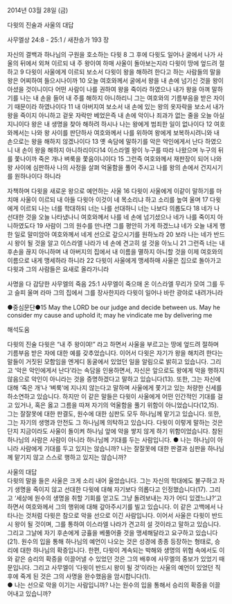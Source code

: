 2014년 03월 28일 (금)

다윗의 진술과 사울의 대답



사무엘상 24:8 - 25:1 / 새찬송가 193 장


자신의 결백과 하나님의 구원을 호소하는 다윗
8 그 후에 다윗도 일어나 굴에서 나가 사울의 뒤에서 외쳐 이르되 내 주 왕이여 하매 사울이 돌아보는지라 다윗이 땅에 엎드려 절하고 9 다윗이 사울에게 이르되 보소서 다윗이 왕을 해하려 한다고 하는 사람들의 말을 왕은 어찌하여 들으시나이까 10 오늘 여호와께서 굴에서 왕을 내 손에 넘기신 것을 왕이 아셨을 것이니이다 어떤 사람이 나를 권하여 왕을 죽이라 하였으나 내가 왕을 아껴 말하기를 나는 내 손을 들어 내 주를 해하지 아니하리니 그는 여호와의 기름부음을 받은 자이기 때문이라 하였나이다 11 내 아버지여 보소서 내 손에 있는 왕의 옷자락을 보소서 내가 왕을 죽이지 아니하고 겉옷 자락만 베었은즉 내 손에 악이나 죄과가 없는 줄을 오늘 아실지니이다 왕은 내 생명을 찾아 해하려 하시나 나는 왕에게 범죄한 일이 없나이다 12 여호와께서는 나와 왕 사이를 판단하사 여호와께서 나를 위하여 왕에게 보복하시려니와 내 손으로는 왕을 해하지 않겠나이다 13 옛 속담에 말하기를 악은 악인에게서 난다 하였으니 내 손이 왕을 해하지 아니하리이다14 이스라엘 왕이 누구를 따라 나왔으며 누구의 뒤를 쫓나이까 죽은 개나 벼룩을 쫓음이니이다 15 그런즉 여호와께서 재판장이 되어 나와 왕 사이에 심판하사 나의 사정을 살펴 억울함을 풀어 주시고 나를 왕의 손에서 건지시기를 원하나이다 하니라   

자책하며 다윗을 새로운 왕으로 예언하는 사울
16 다윗이 사울에게 이같이 말하기를 마치매 사울이 이르되 내 아들 다윗아 이것이 네 목소리냐 하고 소리를 높여 울며 17 다윗에게 이르되 나는 너를 학대하되 너는 나를 선대하니 너는 나보다 의롭도다 18 네가 나 선대한 것을 오늘 나타냈나니 여호와께서 나를 네 손에 넘기셨으나 네가 나를 죽이지 아니하였도다 19 사람이 그의 원수를 만나면 그를 평안히 가게 하겠느냐 네가 오늘 내게 행한 일로 말미암아 여호와께서 네게 선으로 갚으시기를 원하노라 20 보라 나는 네가 반드시 왕이 될 것을 알고 이스라엘 나라가 네 손에 견고히 설 것을 아노니 21 그런즉 너는 내 후손을 끊지 아니하며 내 아버지의 집에서 내 이름을 멸하지 아니할 것을 이제 여호와의 이름으로 내게 맹세하라 하니라 22 다윗이 사울에게 맹세하매 사울은 집으로 돌아가고 다윗과 그의 사람들은 요새로 올라가니라

사명을 다 감당한 사무엘의 죽음
25:1 사무엘이 죽으매 온 이스라엘 무리가 모여 그를 두고 슬피 울며 라마 그의 집에서 그를 장사한지라 다윗이 일어나 바란 광야로 내려가니라


●중심문단●15 May the LORD be our judge and decide between us. May he consider my cause and uphold it; may he vindicate me by delivering me

해석도움





다윗의 진술 
다윗은 “내 주 왕이여!” 라고 하면서 사울을 부르고는 땅에 엎드려 절하며 기름부음 받은 자에 대한 예를 갖추었습니다. 이어서 다윗은 자기가 왕을 해치려 한다는 말들이 거짓된 모함임을 엔게디 동굴에서 있었던 일을 알림으로 밝히고 있습니다. 그리고 ‘악은 악인에게서 난다’라는 속담을 인용하면서, 자신은 앞으로도 왕에게 악을 행하지 않음으로 악인이 아니라는 것을 증명하겠다고 말하고 있습니다(13). 또한, 그는 자신에 대해 ‘죽은 개’나 ‘벼룩’에 지나지 않는다고 말하며 사울에게 쫓기고 있는 처량한 신세를 하소연하고 있습니다. 하지만 이 같은 말들은 다윗이 사울에게 어떤 인간적인 기대를 걸고 있거나, 혹은 옳고 그름을 따져 자기의 억울함을 풀기 위함이 아니었습니다(12,15). 그는 잘잘못에 대한 판결도, 원수에 대한 심판도 모두 하나님께 맡기고 있습니다. 또한, 그는 자기의 생명과 안전도 그 하나님께 의탁하고 있습니다. 다윗이 이렇게 말하는 것은 단지 지금이라도 사울이 돌이켜 하나님 앞에 악을 쌓지 않게 하기 위함이었습니다. 참된 하나님의 사람은 사람이 아니라 하나님께 기대를 두는 사람입니다. 
● 나는 하나님이 아니라 사람에게 기대를 두고 있지는 않습니까? 나는 잘잘못에 대한 판결과 심판을 하나님께 맡기지 않고 스스로 행하고 있지는 않습니까?

사울의 대답  
다윗의 말을 들은 사울은 크게 소리 내어 울었습니다. 그는 자신의 학대에도 불구하고 자기 생명을 죽이지 않고 선대한 다윗에 대해 자기보다 의롭다고 인정했습니다(17). 그리고 ‘세상에 원수의 생명을 취할 기회를 얻고도 그냥 돌려보내는 자가 어디 있겠느냐?’고 하면서 여호와께서 그의 행위에 대해 갚아주시기를 빌고 있습니다. 이 같은 고백에서 나타나는 것처럼 다윗은 참으로 악을 선으로 이긴 사람입니다. 이어서 사울은 다윗이 반드시 왕이 될 것이며, 그를 통하여 이스라엘 나라가 견고히 설 것이라고 말하고 있습니다. 그리고 그날에 자기 후손에게 긍휼을 베풀어줄 것을 맹세해달라고 요구하고 있습니다(21). 원수의 입을 통해 하나님의 예언이 나오는 것은 성경에 종종 등장하는 형태로, 승리에 대한 하나님의 확증입니다. 한편, 다윗이 계속되는 박해와 생명의 위협 속에서도 이와 같은 승리의 확증을 이끌어낼 수 있었던 것은 그의 배후에 사무엘의 중보가 있었기 때문입니다. 그리고 사무엘이 ‘다윗이 반드시 왕이 될 것’이라는 사울의 예언이 있었던 직후에 죽게 된 것은 그의 사명을 완수했음을 암시합니다(1).   
● 나는 선으로 악을 이기는 사람입니까? 나는 원수의 입을 통해서 승리의 확증을 이끌어내고 있습니까?